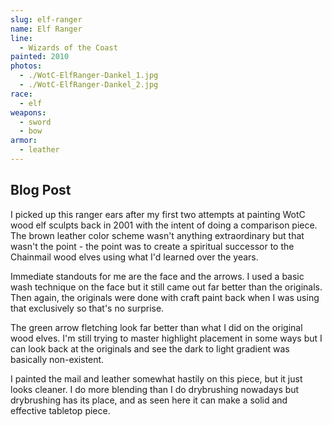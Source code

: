 ```yaml
---
slug: elf-ranger
name: Elf Ranger
line:
  - Wizards of the Coast
painted: 2010
photos:
  - ./WotC-ElfRanger-Dankel_1.jpg
  - ./WotC-ElfRanger-Dankel_2.jpg
race:
  - elf
weapons:
  - sword
  - bow
armor:
  - leather
---
```


## Blog Post

I picked up this ranger ears after my first two attempts at painting WotC wood elf sculpts back in 2001 with the intent of doing a comparison piece. The brown leather color scheme wasn't anything extraordinary but that wasn't the point - the point was to create a spiritual successor to the Chainmail wood elves using what I'd learned over the years.

Immediate standouts for me are the face and the arrows. I used a basic wash technique on the face but it still came out far better than the originals. Then again, the originals were done with craft paint back when I was using that exclusively so that's no surprise.

The green arrow fletching look far better than what I did on the original wood elves. I'm still trying to master highlight placement in some ways but I can look back at the originals and see the dark to light gradient was basically non-existent.

I painted the mail and leather somewhat hastily on this piece, but it just looks cleaner. I do more blending than I do drybrushing nowadays but drybrushing has its place, and as seen here it can make a solid and effective tabletop piece.
